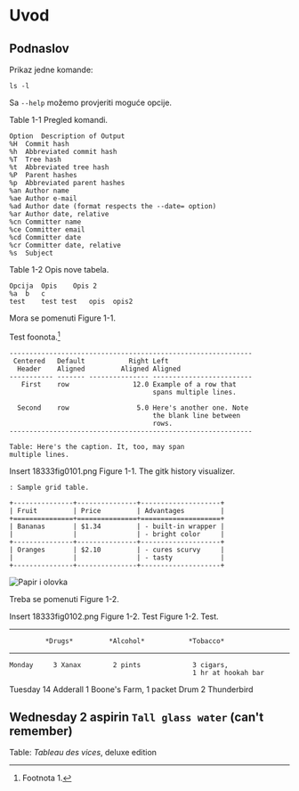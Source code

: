 # Uvod

## Podnaslov ##

Prikaz jedne komande:

    ls -l

Sa `--help` možemo provjeriti moguće opcije.

Table 1-1 Pregled komandi.

	Option	Description of Output
	%H	Commit hash
	%h	Abbreviated commit hash
	%T	Tree hash
	%t	Abbreviated tree hash
	%P	Parent hashes
	%p	Abbreviated parent hashes
	%an	Author name
	%ae	Author e-mail
	%ad	Author date (format respects the --date= option)
	%ar	Author date, relative
	%cn	Committer name
	%ce	Committer email
	%cd	Committer date
	%cr	Committer date, relative
	%s	Subject

Table 1-2 Opis nove tabela.

	Opcija 	Opis 	Opis 2
	%a 	b 	c
	test 	test test 	opis  opis2

Mora se pomenuti Figure 1-1.

Test foonota.[^1]

    -------------------------------------------------------------
     Centered   Default           Right Left
      Header    Aligned         Aligned Aligned
    ----------- ------- --------------- -------------------------
       First    row                12.0 Example of a row that
                                        spans multiple lines.

      Second    row                 5.0 Here's another one. Note
                                        the blank line between
                                        rows.
    -------------------------------------------------------------

    Table: Here's the caption. It, too, may span
    multiple lines.



[^1]: Footnota 1.

Insert 18333fig0101.png
Figure 1-1. The gitk history visualizer.


    : Sample grid table.

    +---------------+---------------+--------------------+
    | Fruit         | Price         | Advantages         |
    +===============+===============+====================+
    | Bananas       | $1.34         | - built-in wrapper |
    |               |               | - bright color     |
    +---------------+---------------+--------------------+
    | Oranges       | $2.10         | - cures scurvy     |
    |               |               | - tasty            |
    +---------------+---------------+--------------------+


![Papir i olovka](figures/papir.png)

Treba se pomenuti Figure 1-2.

Insert 18333fig0102.png
Figure 1-2. Test
Figure 1-2. Test.


--------------------------------------------------------------------
             *Drugs*         *Alcohol*           *Tobacco*
----------   -------------   -----------------   --------------------
    Monday     3 Xanax        2 pints             3 cigars,  
                                                  1 hr at hookah bar

   Tuesday    14 Adderall     1 Boone's Farm,     1 packet Drum
                              2 Thunderbird

 Wednesday    2 aspirin       `Tall glass water`    (can't remember)
---------------------------------------------------------------------

Table:  *Tableau des vices*, deluxe edition
